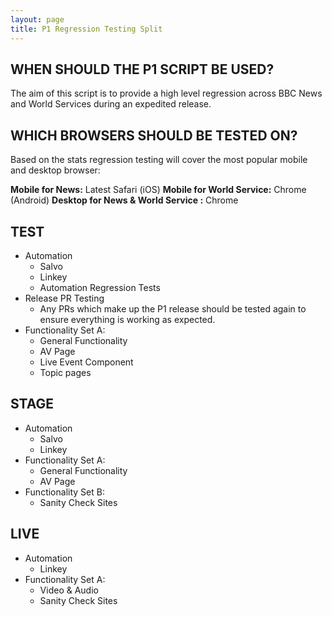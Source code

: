 ```yaml
---
layout: page
title: P1 Regression Testing Split
---
```


WHEN SHOULD THE P1 SCRIPT BE USED?
---------------------------------

The aim of this script is to provide a high level regression across BBC News and World Services during an expedited release.

WHICH BROWSERS SHOULD BE TESTED ON?
---------------------------------
Based on the stats regression testing will cover the most popular mobile and desktop browser:

**Mobile for News:** Latest Safari (iOS)
**Mobile for World Service:** Chrome (Android)
**Desktop for News & World Service :** Chrome

TEST
----
-   Automation
    -   Salvo
    -   Linkey
    -   Automation Regression Tests
-   Release PR Testing
    -   Any PRs which make up the P1 release should be tested again to ensure everything is working as expected.
-   Functionality Set A:
    -   General Functionality
    -   AV Page
    -   Live Event Component
    -   Topic pages

STAGE
-----
-   Automation
    -   Salvo
    -   Linkey
-   Functionality Set A:
    -   General Functionality
    -   AV Page
-   Functionality Set B:
    -   Sanity Check Sites

LIVE
-----
-   Automation
    -   Linkey
-   Functionality Set A:
    -   Video & Audio
    -   Sanity Check Sites
